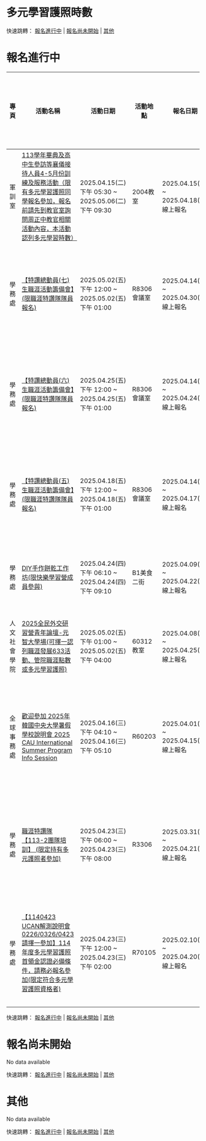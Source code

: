 # 多元學習護照時數


快速跳轉： [報名進行中](#報名進行中) | [報名尚未開始](#報名尚未開始) | [其他](#其他)

# 報名進行中

| 專頁 | 活動名稱 | 活動日期 | 活動地點 | 報名日期 | 報名狀態 | 服務學習 | 多元學習護照時數 |
|----|----|----|----|----|----|----|----|
| 軍訓室 | [113學年畢典及高中生參訪等襄儀接待人員4-5月份訓練及服務活動（限有多元學習護照同學報名參加，報名前請先到教官室詢問周正中教官相關活動內容，本活動認列多元學習時數）](https://portalx.yzu.edu.tw/PortalSocialVB/FPage/PageActivityDetail.aspx?Menu=Act&ActID=14548) | 2025.04.15(二) 下午 05:30 ~ 2025.05.06(二) 下午 09:30 | 2004教室 | 2025.04.15(二) ~ 2025.04.18(五) 線上報名 | 已報名人數：3 名額限制：20 | 無 | 28小時 |
| 學務處 | [【特讚總動員(七)生職涯活動籌備會】(限職涯特讚隊隊員報名)](https://portalx.yzu.edu.tw/PortalSocialVB/FPage/PageActivityDetail.aspx?Menu=Act&ActID=14541) | 2025.05.02(五) 下午 12:00 ~ 2025.05.02(五) 下午 01:00 | R8306會議室 | 2025.04.14(一) ~ 2025.04.30(三) 線上報名 | 已報名人數：1 名額限制：22 候補人數：0 | 無 | 1小時 |
| 學務處 | [【特讚總動員(六)生職涯活動籌備會】(限職涯特讚隊隊員報名)](https://portalx.yzu.edu.tw/PortalSocialVB/FPage/PageActivityDetail.aspx?Menu=Act&ActID=14540) | 2025.04.25(五) 下午 12:00 ~ 2025.04.25(五) 下午 01:00 | R8306會議室 | 2025.04.14(一) ~ 2025.04.24(四) 線上報名 | 已報名人數：1 名額限制：22 候補人數：0 | 無 | 1小時 |
| 學務處 | [【特讚總動員(五)生職涯活動籌備會】(限職涯特讚隊隊員報名)](https://portalx.yzu.edu.tw/PortalSocialVB/FPage/PageActivityDetail.aspx?Menu=Act&ActID=14539) | 2025.04.18(五) 下午 12:00 ~ 2025.04.18(五) 下午 01:00 | R8306會議室 | 2025.04.14(一) ~ 2025.04.17(四) 線上報名 | 已報名人數：5 名額限制：22 候補人數：0 | 無 | 1小時 |
| 學務處 | [DIY手作餅乾工作坊(限快樂學習營成員參與)](https://portalx.yzu.edu.tw/PortalSocialVB/FPage/PageActivityDetail.aspx?Menu=Act&ActID=14517) | 2025.04.24(四) 下午 06:10 ~ 2025.04.24(四) 下午 09:10 | B1美食二街 | 2025.04.09(三) ~ 2025.04.22(二) 線上報名 | 已報名人數：7 名額限制：10 | 無 | 2小時 |
| 人文社會學院 | [2025全民外交研習營青年論壇-元智大學場(可擇一認列職涯發展633活動、管院職涯點數或多元學習護照)](https://portalx.yzu.edu.tw/PortalSocialVB/FPage/PageActivityDetail.aspx?Menu=Act&ActID=14511) | 2025.05.02(五) 下午 01:00 ~ 2025.05.02(五) 下午 04:00 | 60312教室 | 2025.04.08(二) ~ 2025.04.25(五) 線上報名 | 已報名人數：28 名額限制：100 | 無 | 3小時 |
| 全球事務處 | [歡迎參加 2025年韓國中央大學暑假學校說明會 2025 CAU International Summer Program Info Session](https://portalx.yzu.edu.tw/PortalSocialVB/FPage/PageActivityDetail.aspx?Menu=Act&ActID=14472) | 2025.04.16(三) 下午 04:10 ~ 2025.04.16(三) 下午 05:10 | R60203 | 2025.04.01(二) ~ 2025.04.15(二) 線上報名 | 已報名人數：74 名額限制：50 候補人數：27 | 無 | 1小時 |
| 學務處 | [職涯特讚隊【113-2團隊培訓】 (限定持有多元護照者參加)](https://portalx.yzu.edu.tw/PortalSocialVB/FPage/PageActivityDetail.aspx?Menu=Act&ActID=14450) | 2025.04.23(三) 下午 06:00 ~ 2025.04.23(三) 下午 08:00 | R3306 | 2025.03.31(一) ~ 2025.04.21(一) 線上報名 | 已報名人數：22 名額限制：35 候補人數：0 | 無 | 2小時 |
| 學務處 | [【1140423 UCAN解測說明會 0226/0326/0423請擇一參加】114年度多元學習護照首領金認證必備條件，請務必報名參加(限定符合多元學習護照資格者)](https://portalx.yzu.edu.tw/PortalSocialVB/FPage/PageActivityDetail.aspx?Menu=Act&ActID=13904) | 2025.04.23(三) 下午 12:00 ~ 2025.04.23(三) 下午 02:00 | R70105 | 2025.02.10(一) ~ 2025.04.20(日) 線上報名 | 已報名人數：111 名額限制：115 候補人數：0 | 無 | 2小時 |


快速跳轉： [報名進行中](#報名進行中) | [報名尚未開始](#報名尚未開始) | [其他](#其他)

# 報名尚未開始

No data available

快速跳轉： [報名進行中](#報名進行中) | [報名尚未開始](#報名尚未開始) | [其他](#其他)

# 其他

No data available

快速跳轉： [報名進行中](#報名進行中) | [報名尚未開始](#報名尚未開始) | [其他](#其他)
